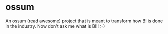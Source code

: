 # ossum
An ossum (read awesome) project that is meant to transform how BI is done in the industry. Now don't ask me what is BI!! :-)
